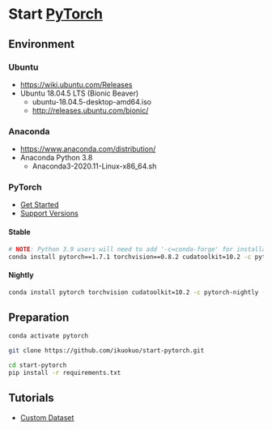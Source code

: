 # Start [PyTorch][]

[PyTorch]: https://pytorch.org/
[PyTorch Examples]: https://github.com/pytorch/examples

## Environment

### Ubuntu

- https://wiki.ubuntu.com/Releases
- Ubuntu 18.04.5 LTS (Bionic Beaver)
  - ubuntu-18.04.5-desktop-amd64.iso
  - http://releases.ubuntu.com/bionic/

### Anaconda

- https://www.anaconda.com/distribution/
- Anaconda Python 3.8
  - Anaconda3-2020.11-Linux-x86_64.sh

### PyTorch

- [Get Started](https://pytorch.org/get-started/)
- [Support Versions](https://github.com/pytorch/vision#installation)

#### Stable

```bash
# NOTE: Python 3.9 users will need to add '-c=conda-forge' for installation
conda install pytorch==1.7.1 torchvision==0.8.2 cudatoolkit=10.2 -c pytorch -y
```

#### Nightly

```bash
conda install pytorch torchvision cudatoolkit=10.2 -c pytorch-nightly -y
```

## Preparation

```bash
conda activate pytorch

git clone https://github.com/ikuokuo/start-pytorch.git

cd start-pytorch
pip install -r requirements.txt
```

## Tutorials

- [Custom Dataset](docs/torch/custom_dataset.md)
